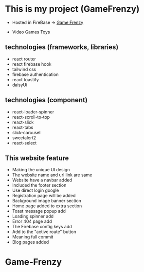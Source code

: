 # This is my project (GameFrenzy)

- Hosted in FireBase -> [Game Frenzy](https://games-frenzy.web.app/)



- Video Games Toys 


## technologies (frameworks, libraries) 
- react router
- react firebase hook
- tailwind css
- firebase authentication
- react toastify
- daisyUi


## technologies (component)
- react-loader-spinner
- react-scroll-to-top
- react-slick
- react-tabs
- slick-carousel
- sweetalert2
- react-select



## This website feature

- Making the unique UI design
- The website name and url link are same
- Website have a navbar added
- Included the footer section 
- Use direct login  google
- Registration page will be added
- Background image banner section
- Home page added to extra section 
- Toast message popup add
- Loading spinner add
- Error 404 page add
- The Firebase config keys add
- Add to the "active route" button
- Meaning full commit
- Blog pages added
# Game-Frenzy
